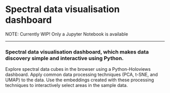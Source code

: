 # Spectral data visualisation dashboard

NOTE: Currently WIP! Only a Jupyter Notebook is available

---

### Spectral data visualisation dashboard, which makes data discovery simple and interactive using Python.

Explore spectral data cubes in the browser using a Python-Holoviews dashboard. Apply common data processing techniques (PCA, t-SNE, and UMAP) to the data. Use the embeddings created with these processing techniques to interactively select areas in the sample data.
